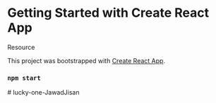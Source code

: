 # Getting Started with Create React App
Resource

This project was bootstrapped with [Create React App](https://github.com/facebook/create-react-app).

### `npm start`


#   l u c k y - o n e - J a w a d J i s a n 
 
 
